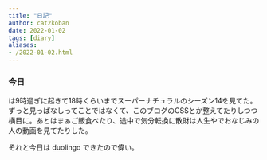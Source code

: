 ```yaml
---
title: "日記"
author: cat2koban
date: 2022-01-02
tags: [diary]
aliases:
- /2022-01-02.html
---
```



### 今日

は9時過ぎに起きて18時くらいまでスーパーナチュラルのシーズン14を見てた。ずっと見っぱなしってことではなくて、このブログのCSSとか整えてたりしつつ横目に。あとはまぁご飯食べたり、途中で気分転換に散財は人生やでおなじみの人の動画を見てたりした。

それと今日は duolingo できたので偉い。
